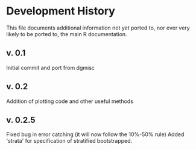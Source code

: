# Development History

This file documents additional information not yet ported to, nor ever very likely to be ported to, the main R documentation.   

## v. 0.1
Initial commit and port from dgmisc

## v. 0.2 
Addition of plotting code and other useful methods

## v. 0.2.5
Fixed bug in error catching (it will now follow the 10%-50% rule)
Added 'strata' for specification of stratified bootstrapped.